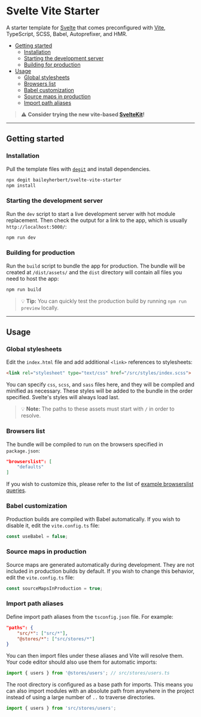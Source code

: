 # Svelte Vite Starter

A starter template for [Svelte](https://svelte.dev) that comes preconfigured with [Vite](https://vitejs.dev/),
TypeScript, SCSS, Babel, Autoprefixer, and HMR.

- [Getting started](#getting-started)
  - [Installation](#installation)
  - [Starting the development server](#starting-the-development-server)
  - [Building for production](#building-for-production)
- [Usage](#usage)
  - [Global stylesheets](#global-stylesheets)
  - [Browsers list](#browsers-list)
  - [Babel customization](#babel-customization)
  - [Source maps in production](#source-maps-in-production)
  - [Import path aliases](#import-path-aliases)

> ⚠ **Consider trying the new vite-based [SvelteKit](https://kit.svelte.dev/)!**

---

## Getting started

### Installation

Pull the template files with [`degit`](https://github.com/Rich-Harris/degit) and install dependencies.

```bash
npx degit baileyherbert/svelte-vite-starter
npm install
```

### Starting the development server

Run the `dev` script to start a live development server with hot module replacement. Then check the output for a link
to the app, which is usually `http://localhost:5000/`:

```bash
npm run dev
```

### Building for production

Run the `build` script to bundle the app for production. The bundle will be created at `/dist/assets/` and the `dist`
directory will contain all files you need to host the app:

```bash
npm run build
```

> 💡 **Tip:** You can quickly test the production build by running `npm run preview` locally.

---

## Usage

### Global stylesheets

Edit the `index.html` file and add additional `<link>` references to stylesheets:

```html
<link rel="stylesheet" type="text/css" href="/src/styles/index.scss">
```

You can specify `css`, `scss`, and `sass` files here, and they will be compiled and minified as necessary. These styles
will be added to the bundle in the order specified. Svelte's styles will always load last.

> 💡 **Note:** The paths to these assets must start with `/` in order to resolve.

### Browsers list

The bundle will be compiled to run on the browsers specified in `package.json`:

```json
"browserslist": [
    "defaults"
]
```

If you wish to customize this, please refer to the list of
[example browserslist queries](https://github.com/browserslist/browserslist#full-list).

### Babel customization

Production builds are compiled with Babel automatically. If you wish to disable it, edit the `vite.config.ts` file:

```ts
const useBabel = false;
```

### Source maps in production

Source maps are generated automatically during development. They are not included in production builds by default. If
you wish to change this behavior, edit the `vite.config.ts` file:

```ts
const sourceMapsInProduction = true;
```

### Import path aliases

Define import path aliases from the `tsconfig.json` file. For example:

```json
"paths": {
    "src/*": ["src/*"],
    "@stores/*": ["src/stores/*"]
}
```

You can then import files under these aliases and Vite will resolve them. Your code editor should also use them
for automatic imports:

```ts
import { users } from '@stores/users'; // src/stores/users.ts
```

The root directory is configured as a base path for imports. This means you can also import modules with an absolute
path from anywhere in the project instead of using a large number of `..` to traverse directories.

```ts
import { users } from 'src/stores/users';
```
